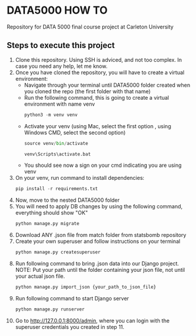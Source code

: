 # DATA5000 HOW TO

Repository for DATA 5000 final course project at Carleton University

## Steps to execute this project

1. Clone this repository. Using SSH is adviced, and not too complex. In case you need any help, let me know.
2. Once you have cloned the repository, you will have to create a virtual environment:
   - Navigate through your terminal until DATA5000 folder created when you cloned the repo (the first folder with that name)
   - Run the following command, this is going to create a virtual environment with name venv
     ```python
     python3 -m venv venv
   - Activate your venv (using Mac, select the first option , using Windows CMD, select the second option)
     ```python
     source venv/bin/activate
     ```
     ```python
     venv\Scripts\activate.bat
   - You should see now a sign on your cmd indicating you are using venv
3. On your venv, run command to install dependencies:
   ```python
   pip install -r requirements.txt
6. Now, move to the nested DATA5000 folder
7. You will need to apply DB changes by using the following command, everything should show "OK"
   ```python
   python manage.py migrate
10. Download ANY .json file from match folder from statsbomb repository
11. Create your own superuser and follow instructions on your terminal
    ```python
    python manage.py createsuperuser
13. Run following command to bring .json data into our Django project. NOTE: Put your path until the folder containing your json file, not until your actual json file.
    ```python
    python manage.py import_json {your_path_to_json_file}
15. Run following command to start Django server
    ```python
    python manage.py runserver
17. Go to http://127.0.0.1:8000/admin, where you can login with the superuser credentials you created in step 11.
